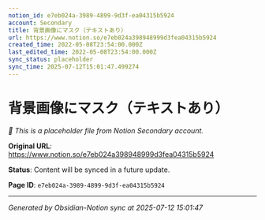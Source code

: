```yaml
---
notion_id: e7eb024a-3989-4899-9d3f-ea04315b5924
account: Secondary
title: 背景画像にマスク（テキストあり）
url: https://www.notion.so/e7eb024a398948999d3fea04315b5924
created_time: 2022-05-08T23:54:00.000Z
last_edited_time: 2022-05-08T23:54:00.000Z
sync_status: placeholder
sync_time: 2025-07-12T15:01:47.499274
---
```


# 背景画像にマスク（テキストあり）

*🔄 This is a placeholder file from Notion Secondary account.*

**Original URL**: https://www.notion.so/e7eb024a398948999d3fea04315b5924

**Status**: Content will be synced in a future update.

**Page ID**: `e7eb024a-3989-4899-9d3f-ea04315b5924`

---

*Generated by Obsidian-Notion sync at 2025-07-12 15:01:47*

